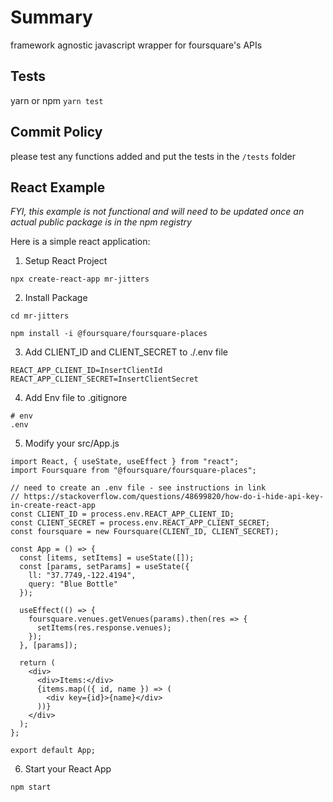 # Summary

framework agnostic javascript wrapper for foursquare's APIs

## Tests

yarn or npm `yarn test`

## Commit Policy

please test any functions added and put the tests in the `/tests` folder

## React Example

_FYI, this example is not functional and will need to be updated once an actual public package is in the npm registry_

Here is a simple react application:

1. Setup React Project

`npx create-react-app mr-jitters`

2. Install Package

`cd mr-jitters`

`npm install -i @foursquare/foursquare-places`

3. Add CLIENT_ID and CLIENT_SECRET to ./.env file

```
REACT_APP_CLIENT_ID=InsertClientId
REACT_APP_CLIENT_SECRET=InsertClientSecret
```

4. Add Env file to .gitignore

```
# env
.env
```

5. Modify your src/App.js

```
import React, { useState, useEffect } from "react";
import Foursquare from "@foursquare/foursquare-places";

// need to create an .env file - see instructions in link
// https://stackoverflow.com/questions/48699820/how-do-i-hide-api-key-in-create-react-app
const CLIENT_ID = process.env.REACT_APP_CLIENT_ID;
const CLIENT_SECRET = process.env.REACT_APP_CLIENT_SECRET;
const foursquare = new Foursquare(CLIENT_ID, CLIENT_SECRET);

const App = () => {
  const [items, setItems] = useState([]);
  const [params, setParams] = useState({
    ll: "37.7749,-122.4194",
    query: "Blue Bottle"
  });

  useEffect(() => {
    foursquare.venues.getVenues(params).then(res => {
      setItems(res.response.venues);
    });
  }, [params]);

  return (
    <div>
      <div>Items:</div>
      {items.map(({ id, name }) => (
        <div key={id}>{name}</div>
      ))}
    </div>
  );
};

export default App;
```

6. Start your React App

`npm start`
